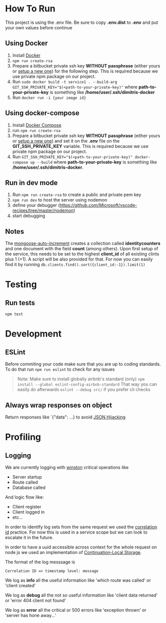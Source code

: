 # How To Run

This project is using the .env file. Be sure to copy **.env.dist** to **.env** and put your own values before continue

## Using Docker
1. Install [Docker](https://docs.docker.com/install/linux/docker-ce/ubuntu/)
2. `npm run create-rsa`
3. Prepare a bitbucket private ssh key **WITHOUT passphrase** (either yours or [setup a new one](https://confluence.atlassian.com/bitbucket/set-up-additional-ssh-keys-271943168.html#SetupadditionalSSHkeys-ssh2)) for the following step. This is required because we use private npm package on our project.
4. Run `sudo docker build -t service1 . --build-arg GIT_SSH_PRIVATE_KEY="$(<path-to-your-private-key)"` where **path-to-your-private-key** is something like **/home/user/.ssh/dimitris-docker**
5. Run `docker run -i {your image id}`

## Using docker-compose
1. Install [Docker Compose](https://docs.docker.com/compose/install/)
2. run `npm run create-rsa`
3. Prepare a bitbucket private ssh key **WITHOUT passphrase** (either yours or [setup a new one](https://confluence.atlassian.com/bitbucket/set-up-additional-ssh-keys-271943168.html#SetupadditionalSSHkeys-ssh2)) and set it on the **.env** file on the **GIT_SSH_PRIVATE_KEY** variable. This is required because we use private npm package on our project.
4. Run `GIT_SSH_PRIVATE_KEY="$(<path-to-your-private-key)" docker-compose up --build` where **path-to-your-private-key** is something like **/home/user/.ssh/dimitris-docker**.

## Run in dev mode

1. Run `npm run create-rsa` to create a public and private pem key
2. `npm run dev` to host the server using nodemon
3. define your debugger (https://github.com/Microsoft/vscode-recipes/tree/master/nodemon)
4. start debugging

## Notes

The [mongoose-auto-increment](https://github.com/chevex-archived/mongoose-auto-increment) creates a collection called **identitycounters** and one document with the field **count** (among others). Upon first setup of the service, this needs to be set to the highest **client_id** of all existing clints plus 1 (+1). A script will be also provided for that. For now you can easily find it by running `db.clients.find().sort({client_id:-1}).limit(1)`

# Testing

## Run tests

`npm test`

# Development

## ESLint
Before commiting your code make sure that you are up to coding standards.
To do that run `npm run eslint` to check for any issues

> Note: Make sure to install globally airbnb's standard (only) `npm install --global eslint-config-airbnb-standard`
> That way you can easily do afterwards `eslint --debug src/` if you prefer cli checks

## Always wrap responses on object
Return responses like `{"data": ...} to avoid [JSON Hijacking](https://www.owasp.org/index.php/AJAX_Security_Cheat_Sheet#Always_return_JSON_with_an_Object_on_the_outside)

# Profiling

## Logging
We are currently logging with [winston](https://github.com/winstonjs/winston) critical operations like
* Server startup
* Route called
* Database called

And logic flow like:
* Client register
* Client logged in
* etc...

In order to identify log sets from the same request we used the [correlation id](https://hilton.org.uk/blog/microservices-correlation-id) practice.
For now this is used in a service scope but we can look to escalate it in the future.

In order to have a uuid accessible across context for the whole request on node js we used an implementation of [Continuation-Local Storage](https://github.com/jeff-lewis/cls-hooked).

The format of the log messsage is
```
Correlation ID => timestamp level: message
```

We log as **info** all the useful information like 'which route was called' or 'client created'

We log as **debug** all the not so useful information like 'client data returned' or 'error 404 client not found'

We log as **error** all the critical or 500 errors like 'exception thrown' or 'server has hone away...'
